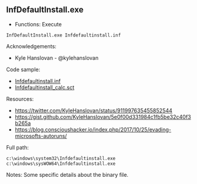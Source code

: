 ## InfDefaultInstall.exe

* Functions: Execute

```
InfDefaultInstall.exe Infdefaultinstall.inf
```

Acknowledgements:
* Kyle Hanslovan - @kylehanslovan

Code sample:
* [Infdefaultinstall.inf](Payload/Infdefaultinstall.inf)
* [Infdefaultinstall_calc.sct](Payload/Infdefaultinstall_calc.sct)

Resources:
* https://twitter.com/KyleHanslovan/status/911997635455852544     
* https://gist.github.com/KyleHanslovan/5e0f00d331984c1fb5be32c40f3b265a      
* https://blog.conscioushacker.io/index.php/2017/10/25/evading-microsofts-autoruns/

Full path:
```
c:\windows\system32\Infdefaultinstall.exe
c:\windows\sysWOW64\Infdefaultinstall.exe
```

Notes:
Some specific details about the binary file.


 